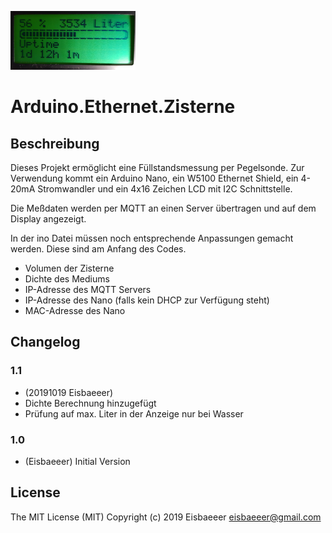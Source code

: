 ![Logo](Pics/4x16_LCD.png)
# Arduino.Ethernet.Zisterne

## Beschreibung
Dieses Projekt ermöglicht eine Füllstandsmessung per Pegelsonde.
Zur Verwendung kommt ein Arduino Nano, ein W5100 Ethernet Shield, 
ein 4-20mA Stromwandler und ein 4x16 Zeichen LCD mit I2C Schnittstelle.

Die Meßdaten werden per MQTT an einen Server übertragen und auf dem Display angezeigt.

In der ino Datei müssen noch entsprechende Anpassungen gemacht werden.
Diese sind am Anfang des Codes.

- Volumen der Zisterne    
- Dichte des Mediums   
- IP-Adresse des MQTT Servers   
- IP-Adresse des Nano (falls kein DHCP zur Verfügung steht)   
- MAC-Adresse des Nano   

## Changelog

### 1.1
- (20191019 Eisbaeeer)   
- Dichte Berechnung hinzugefügt   
- Prüfung auf max. Liter in der Anzeige nur bei Wasser

### 1.0
- (Eisbaeeer)
Initial Version

## License
The MIT License (MIT)
Copyright (c) 2019 Eisbaeeer <eisbaeeer@gmail.com> 
